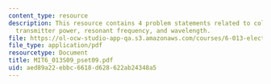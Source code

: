 ```yaml
---
content_type: resource
description: This resource contains 4 problem statements related to collision avoidance,
  transmitter power, resonant frequency, and wavelength.
file: https://ol-ocw-studio-app-qa.s3.amazonaws.com/courses/6-013-electromagnetics-and-applications-spring-2009/aed89a22ebbc6618d628622ab24348a5_MIT6_013S09_pset09.pdf
file_type: application/pdf
resourcetype: Document
title: MIT6_013S09_pset09.pdf
uid: aed89a22-ebbc-6618-d628-622ab24348a5
---
```

